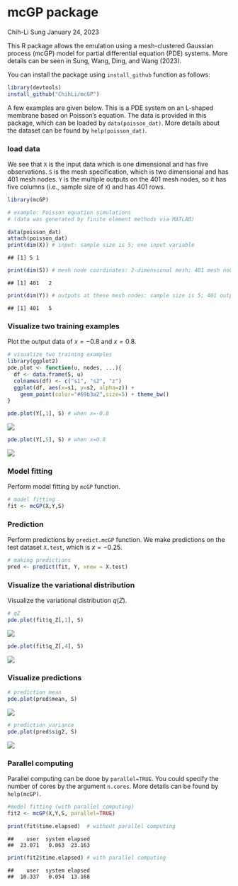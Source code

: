 mcGP package
================
Chih-Li Sung
January 24, 2023

This R package allows the emulation using a mesh-clustered Gaussian
process (mcGP) model for partial differential equation (PDE) systems.
More details can be seen in Sung, Wang, Ding, and Wang (2023).

You can install the package using `install_github` function as follows:

``` r
library(devtools)
install_github("ChihLi/mcGP")
```

A few examples are given below. This is a PDE system on an L-shaped
membrane based on Poisson’s equation. The data is provided in this
package, which can be loaded by `data(poisson_dat)`. More details about
the dataset can be found by `help(poisson_dat)`.

### load data

We see that `X` is the input data which is one dimensional and has five
observations. `S` is the mesh specification, which is two dimensional
and has 401 mesh nodes. `Y` is the multiple outputs on the 401 mesh
nodes, so it has five columns (i.e., sample size of `X`) and has 401
rows.

``` r
library(mcGP)

# example: Poisson equation simulations 
# (data was generated by finite element methods via MATLAB)

data(poisson_dat)   
attach(poisson_dat)
print(dim(X)) # input: sample size is 5; one input variable
```

    ## [1] 5 1

``` r
print(dim(S)) # mesh node coordinates: 2-dimensional mesh; 401 mesh nodes
```

    ## [1] 401   2

``` r
print(dim(Y)) # outputs at these mesh nodes: sample size is 5; 401 outputs at mesh nodes
```

    ## [1] 401   5

### Visualize two training examples

Plot the output data of $x=-0.8$ and $x=0.8$.

``` r
# visualize two training examples
library(ggplot2)
pde.plot <- function(u, nodes, ...){
  df <- data.frame(S, u)
  colnames(df) <- c("s1", "s2", "z")
  ggplot(df, aes(x=s1, y=s2, alpha=z)) + 
    geom_point(color="#69b3a2",size=5) + theme_bw()
}

pde.plot(Y[,1], S) # when x=-0.8
```

<img src="README_files/figure-gfm/unnamed-chunk-3-1.png" style="display: block; margin: auto;" />

``` r
pde.plot(Y[,5], S) # when x=0.8
```

<img src="README_files/figure-gfm/unnamed-chunk-3-2.png" style="display: block; margin: auto;" />

### Model fitting

Perform model fitting by `mcGP` function.

``` r
# model fitting
fit <- mcGP(X,Y,S)
```

### Prediction

Perform predictions by `predict.mcGP` function. We make predictions on
the test dataset `X.test`, which is $x=-0.25$.

``` r
# making predictions
pred <- predict(fit, Y, xnew = X.test)
```

### Visualize the variational distribution

Visualize the variational distribution $q(Z)$.

``` r
# qZ
pde.plot(fit$q_Z[,1], S)
```

<img src="README_files/figure-gfm/unnamed-chunk-6-1.png" style="display: block; margin: auto;" />

``` r
pde.plot(fit$q_Z[,4], S)
```

<img src="README_files/figure-gfm/unnamed-chunk-6-2.png" style="display: block; margin: auto;" />

### Visualize predictions

``` r
# prediction mean
pde.plot(pred$mean, S)
```

<img src="README_files/figure-gfm/unnamed-chunk-7-1.png" style="display: block; margin: auto;" />

``` r
# prediction variance
pde.plot(pred$sig2, S)
```

<img src="README_files/figure-gfm/unnamed-chunk-7-2.png" style="display: block; margin: auto;" />

### Parallel computing

Parallel computing can be done by `parallel=TRUE`. You could specify the
number of cores by the argument `n.cores`. More details can be found by
`help(mcGP)`.

``` r
#model fitting (with parallel computing)
fit2 <- mcGP(X,Y,S, parallel=TRUE)
```

``` r
print(fit$time.elapsed)  # without parallel computing
```

    ##    user  system elapsed 
    ##  23.071   0.063  23.163

``` r
print(fit2$time.elapsed) # with parallel computing
```

    ##    user  system elapsed 
    ##  10.337   0.054  13.168

